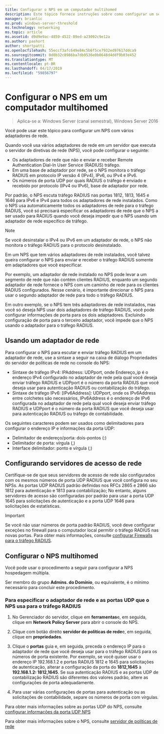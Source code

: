 ```yaml
---
title: Configurar o NPS em um computador multihomed
description: Este tópico fornece instruções sobre como configurar um servidor com vários adaptadores de rede que está executando o servidor de políticas de rede no Windows Server 2016.
manager: brianlic
ms.prod: windows-server-threshold
ms.technology: networking
ms.topic: article
ms.assetid: d9d9e9ac-4859-4522-89ed-a23092c9e12a
ms.author: pashort
author: shortpatti
ms.openlocfilehash: 55eccf3afc649e84c5b6f5ce7932ed97617ddca9
ms.sourcegitcommit: 0d0b32c8986ba7db9536e0b8648d4ddf9b03e452
ms.translationtype: MT
ms.contentlocale: pt-BR
ms.lasthandoff: 04/17/2019
ms.locfileid: "59856797"
---
```

# <a name="configure-nps-on-a-multihomed-computer"></a>Configurar o NPS em um computador multihomed

>Aplica-se a: Windows Server (canal semestral), Windows Server 2016

Você pode usar este tópico para configurar um NPS com vários adaptadores de rede.

Quando você usa vários adaptadores de rede em um servidor que executa o servidor de diretivas de rede (NPS), você pode configurar o seguinte:

- Os adaptadores de rede que não e enviar e receber Remote Authentication Dial-In User Service \(RADIUS\) tráfego.
- Em uma base de adaptador por rede, se o NPS monitora o tráfego RADIUS em protocolo IP versão 4 \(IPv4\), IPv6, ou IPv4 e IPv6.
- Os números de porta UDP por quais RADIUS o tráfego é enviado e recebido por protocolo \(IPv4 ou IPv6\), base de adaptador por rede.

Por padrão, o NPS escuta tráfego RADIUS nas portas 1812, 1813, 1645 e 1646 para IPv6 e IPv4 para todos os adaptadores de rede instalados. Como o NPS usa automaticamente todos os adaptadores de rede para o tráfego RADIUS, você só precisará especificar os adaptadores de rede que o NPS a ser usado para RADIUS quando você deseja impedir que o NPS usando um adaptador de rede específico de tráfego.

>[!NOTE]
>Se você desinstalar o IPv4 ou IPv6 em um adaptador de rede, o NPS não monitora o tráfego RADIUS para o protocolo desinstalado.

Em um NPS que tem vários adaptadores de rede instalados, você talvez queira configurar o NPS para enviar e receber o tráfego RADIUS somente em adaptadores que você especificar.

Por exemplo, um adaptador de rede instalado no NPS pode levar a um segmento de rede que não contém clientes RADIUS, enquanto um segundo adaptador de rede fornece o NPS com um caminho de rede para os clientes RADIUS configurados. Nesse cenário, é importante direcionar o NPS para usar o segundo adaptador de rede para todo o tráfego RADIUS.

Em outro exemplo, se o NPS tem três adaptadores de rede instalados, mas você só deseja NPS usar dois adaptadores de tráfego RADIUS, você pode configurar informações de porta para os dois adaptadores. Excluindo configuração de porta para o terceiro adaptador, você impede que o NPS usando o adaptador para o tráfego RADIUS.

## <a name="using-a-network-adapter"></a>Usando um adaptador de rede

Para configurar o NPS para escutar e enviar tráfego RADIUS em um adaptador de rede, use a sintaxe a seguir na caixa de diálogo Propriedades do servidor de políticas de rede no console do NPS:

- Sintaxe de tráfego IPv4: IPAddress: UDPport, onde Endereço_ip é o endereço IPv4 configurado no adaptador de rede pela qual você deseja enviar tráfego RADIUS e UDPport é o número da porta RADIUS que você deseja usar para autenticação RADIUS ou contabilização do tráfego.
- Sintaxe de tráfego IPv6: [IPv6Address]: UDPport, onde os IPv6Address entre colchetes são necessários, IPv6Address é o endereço de IPv6 configurada no adaptador de rede pela qual você deseja enviar tráfego RADIUS e UDPport é o número da porta RADIUS que você deseja usar para autenticação RADIUS ou tráfego de contabilidade.

Os seguintes caracteres podem ser usados como delimitadores para configurar o endereço IP e informações da porta UDP:

- Delimitador de endereço/porta: dois-pontos (:)
- Delimitador de porta: vírgula (,)
- Interface delimitador: ponto e vírgula (;)

## <a name="configuring-network-access-servers"></a>Configurando servidores de acesso de rede

Certifique-se de que seus servidores de acesso de rede são configurados com os mesmos números de porta UDP RADIUS que você configura no seu NPSs. As portas UDP RADIUS padrão definidas nos RFCs 2865 e 2866 são 1812 para autenticação e 1813 para contabilização; No entanto, alguns servidores de acesso são configuradas por padrão para usar a porta UDP 1645 para solicitações de autenticação e a porta UDP 1646 para solicitações de estatísticas.

>[!IMPORTANT]
>Se você não usar números de porta padrão RADIUS, você deve configurar exceções no firewall para o computador local permitir o tráfego RADIUS nas novas portas. Para obter mais informações, consulte [configurar Firewalls para o tráfego RADIUS](nps-firewalls-configure.md).

## <a name="configure-the-multihomed-nps"></a>Configurar o NPS multihomed

Você pode usar o procedimento a seguir para configurar a NPS hospedagem múltipla.

Ser membro do grupo **Admins. do Domínio**, ou equivalente, é o mínimo necessário para concluir este procedimento.

### <a name="to-specify-the-network-adapter-and-udp-ports-that-nps-uses-for-radius-traffic"></a>Para especificar o adaptador de rede e as portas UDP que o NPS usa para o tráfego RADIUS

1. No Gerenciador do servidor, clique em **ferramentas**e, em seguida, clique em **Network Policy Server** para abrir o console do NPS.

2. Clique com botão direito **servidor de políticas de rede**e, em seguida, clique em **propriedades**.

3. Clique o **portas** guia e, em seguida, preceda o endereço IP para o adaptador de rede que você deseja usar para o tráfego RADIUS para os números de porta existente. Por exemplo, se você quiser usar o endereço IP 192.168.1.2 e portas RADIUS 1812 e 1645 para solicitações de autenticação, alterar a configuração da porta do **1812,1645** à **192.168.1.2: 1812,1645**. Se sua autenticação RADIUS e as portas UDP de contabilização RADIUS são diferentes dos valores padrão, altere as configurações de porta adequadamente.

4. Para usar várias configurações de portas para autenticação ou as solicitações de contabilidade, separe os números de porta com vírgulas.

Para obter mais informações sobre as portas UDP do NPS, consulte [configurar informações da porta UDP NPS](nps-udp-ports-configure.md)


Para obter mais informações sobre o NPS, consulte [servidor de políticas de rede](nps-top.md)

